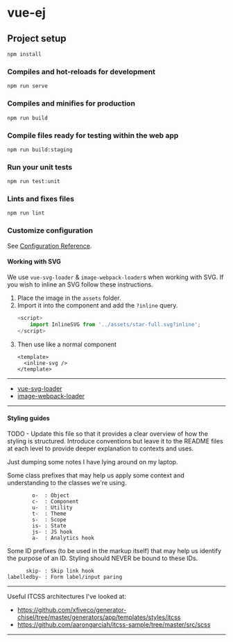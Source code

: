 # vue-ej

## Project setup
```
npm install
```

### Compiles and hot-reloads for development
```
npm run serve
```

### Compiles and minifies for production
```
npm run build
```

### Compile files ready for testing within the web app
```
npm run build:staging
```

### Run your unit tests
```
npm run test:unit
```

### Lints and fixes files
```
npm run lint
```

### Customize configuration
See [Configuration Reference](https://cli.vuejs.org/config/).

#### Working with SVG

We use `vue-svg-loader` & `image-webpack-loader`s when working with SVG.
If you wish to inline an SVG follow these instructions.
1. Place the image in the `assets` folder.
1. Import it into the component and add the `?inline` query.
    ```javascript
    <script>
        import InlineSVG from '../assets/star-full.svg?inline';
    </script>
    ```
1. Then use like a normal component
    ```vue
    <template>
      <inline-svg />
    </template>
    ```

---
* [vue-svg-loader](https://vue-svg-loader.js.org/)
* [image-webpack-loader](https://www.npmjs.com/package/image-webpack-loader)
---

#### Styling guides
TODO - Update this file so that it provides a clear overview of how the styling is structured.
Introduce conventions but leave it to the README files at each level to provide deeper explanation to contexts and uses.


Just dumping some notes I have lying around on my laptop.

Some class prefixes that may help us apply some context and
understanding to the classes we're using.
```
        o-  : Object
        c-  : Component
        u-  : Utility
        t-  : Theme
        s-  : Scope
        is- : State
        js- : JS hook
        a-  : Analytics hook
```

Some ID prefixes (to be used in the markup itself) that may
help us identify the purpose of an ID. Styling should
NEVER be bound to these IDs.

```
      skip- : Skip link hook
labelledby- : Form label/input paring
```
___

Useful ITCSS architectures I've looked at:
- https://github.com/xfiveco/generator-chisel/tree/master/generators/app/templates/styles/itcss
- https://github.com/aarongarciah/itcss-sample/tree/master/src/scss

---
